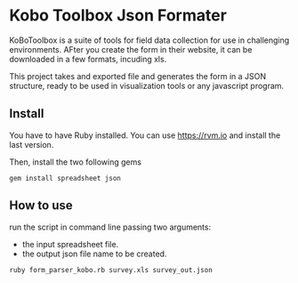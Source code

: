 # Kobo Toolbox Json Formater

KoBoToolbox is a suite of tools for field data collection for use in challenging environments. AFter you create the form in their website, it can be downloaded in a few formats, incuding xls.

This project takes and exported file and generates the form in a JSON structure, ready to be used in visualization tools or any javascript program.

## Install
You have to have Ruby installed. You can use https://rvm.io and install the last version.

Then, install the two following gems
```
gem install spreadsheet json
```
## How to use

run the script in command line passing two arguments:
* the input spreadsheet file.
* the output json file name to be created.
```
ruby form_parser_kobo.rb survey.xls survey_out.json
```

